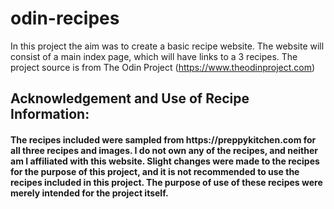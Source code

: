 # odin-recipes
In this project the aim was to create a basic recipe website. The website will consist of a main index page, which will have links to a 3 recipes. The project source is from The Odin Project (https://www.theodinproject.com)


<p><h2>Acknowledgement and Use of Recipe Information:</h2></p>


<p><h4>The recipes included were sampled from https://preppykitchen.com for all three recipes and images. I do not own any of the recipes, and neither am I affiliated with this website. Slight changes were made to the recipes for the purpose of this project, and it is not recommended to use the recipes included in this project. The purpose of use of these recipes were merely intended for the project itself.</h4></p>
